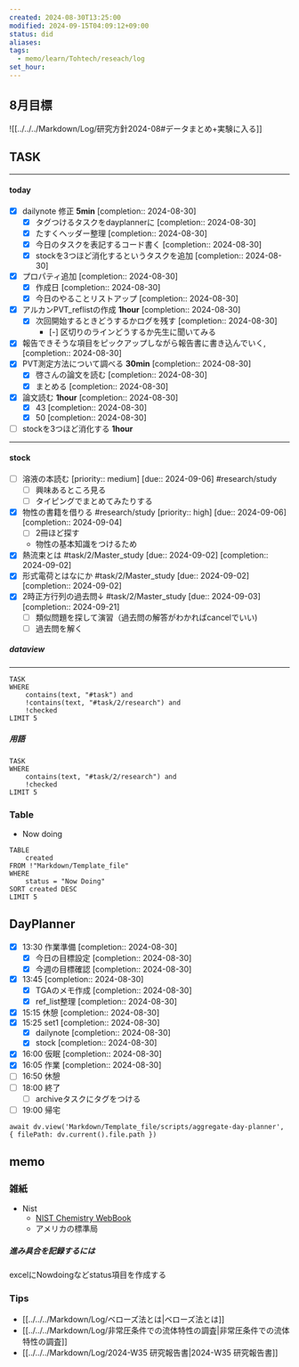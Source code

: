 ```yaml
---
created: 2024-08-30T13:25:00
modified: 2024-09-15T04:09:12+09:00
status: did
aliases: 
tags:
  - memo/learn/Tohtech/reseach/log
set_hour: 
---
```

## 8月目標
![[../../../Markdown/Log/研究方針2024-08#データまとめ+実験に入る]]
## TASK
---
#### today
- [x] dailynote 修正 **5min**  [completion:: 2024-08-30]
	- [x] タグつけるタスクをdayplannerに  [completion:: 2024-08-30]
	- [x] たすくヘッダー整理  [completion:: 2024-08-30]
	- [x] 今日のタスクを表記するコード書く  [completion:: 2024-08-30]
	- [x] stockを3つほど消化するというタスクを追加  [completion:: 2024-08-30]
- [x] プロパティ追加  [completion:: 2024-08-30]
	- [x] 作成日  [completion:: 2024-08-30]
	- [x] 今日のやることリストアップ  [completion:: 2024-08-30]
- [x] アルカンPVT_reflistの作成 **1hour**  [completion:: 2024-08-30]
	- [x] 次回開始するときどうするかログを残す  [completion:: 2024-08-30]
		- [-] 区切りのラインどうするか先生に聞いてみる
- [x] 報告できそうな項目をピックアップしながら報告書に書き込んでいく,  [completion:: 2024-08-30]
- [x] PVT測定方法について調べる **30min**  [completion:: 2024-08-30]
	- [x] 啓さんの論文を読む  [completion:: 2024-08-30]
	- [x] まとめる  [completion:: 2024-08-30]
- [x] 論文読む **1hour**  [completion:: 2024-08-30]
	- [x] 43  [completion:: 2024-08-30]
	- [x] 50  [completion:: 2024-08-30]
- [ ] stockを3つほど消化する **1hour**
---
#### stock
- [ ] 溶液の本読む  [priority:: medium]  [due:: 2024-09-06] #research/study 
	- [ ] 興味あるところ見る
	- [ ] タイピングでまとめてみたりする
- [x] 物性の書籍を借りる #research/study  [priority:: high]  [due:: 2024-09-06]  [completion:: 2024-09-04]
	- [ ] 2冊ほど探す
	- 物性の基本知識をつけるため
- [x] 熱流束とは #task/2/Master_study  [due:: 2024-09-02]  [completion:: 2024-09-02]
- [x] 形式電荷とはなにか #task/2/Master_study  [due:: 2024-09-02]  [completion:: 2024-09-02]
- [x] 2時正方行列の過去問↓ #task/2/Master_study  [due:: 2024-09-03]  [completion:: 2024-09-21]
	- [ ] 類似問題を探して演習（過去問の解答がわかればcancelでいい)
	- [ ] 過去問を解く
##### dataview
---
```dataview
TASK
WHERE 
	contains(text, "#task") and
	!contains(text, "#task/2/research") and
	!checked
LIMIT 5
```
##### 用語
```dataview
TASK
WHERE 
	contains(text, "#task/2/research") and
	!checked
LIMIT 5
```
### Table
- Now doing
```dataview
TABLE
	created
FROM !"Markdown/Template_file"
WHERE
	status = "Now Doing"
SORT created DESC
LIMIT 5
```
## DayPlanner
- [x] 13:30 作業準備  [completion:: 2024-08-30]
	- [x] 今日の目標設定  [completion:: 2024-08-30]
	- [x] 今週の目標確認  [completion:: 2024-08-30]
- [x] 13:45  [completion:: 2024-08-30]
	- [x] TGAのメモ作成  [completion:: 2024-08-30]
	- [x] ref_list整理  [completion:: 2024-08-30]
- [x] 15:15 休憩  [completion:: 2024-08-30]
- [x] 15:25 set1  [completion:: 2024-08-30]
	- [x] dailynote  [completion:: 2024-08-30]
	- [x] stock  [completion:: 2024-08-30]
- [x] 16:00 仮眠  [completion:: 2024-08-30]
- [x] 16:05 作業  [completion:: 2024-08-30]
- [ ] 16:50 休憩
- [ ] 18:00 終了
	- [ ] archiveタスクにタグをつける
- [ ] 19:00 帰宅
```dataviewjs
await dv.view('Markdown/Template_file/scripts/aggregate-day-planner', { filePath: dv.current().file.path })
```
## memo
### 雑紙
- Nist
	- [NIST Chemistry WebBook](https://webbook.nist.gov/chemistry/)
	- アメリカの標準局
##### 進み具合を記録するには
excelにNowdoingなどstatus項目を作成する
#### 
### Tips
- [[../../../Markdown/Log/ベローズ法とは|ベローズ法とは]]
- [[../../../Markdown/Log/非常圧条件での流体特性の調査|非常圧条件での流体特性の調査]]
- [[../../../Markdown/Log/2024-W35 研究報告書|2024-W35 研究報告書]]